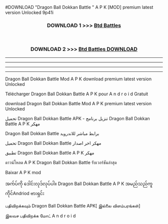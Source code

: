 #DOWNLOAD "Dragon Ball Dokkan Battle " A P K [MOD] premium latest version Unlocked 9p41i 



<div align="center">

<h3>DOWNLOAD 1 >>> <a href="https://getmod1.web.app/?judule=Btd Battles">Btd Battles</a></h3><br>

<h3>DOWNLOAD 2 >>> <a href="https://getmod1.web.app/?judule=Btd Battles">Btd Battles DOWNLOAD</a></h3>

</div>


----------------------------------------------------------

----------------------------------------------------------

----------------------------------------------------------

----------------------------------------------------------


Dragon Ball Dokkan Battle  Mod A P K download premium latest version Unlocked

Télécharger  Dragon Ball Dokkan Battle  A P K pour A n d r o i d Gratuit

download Dragon Ball Dokkan Battle  Mod A P K premium latest version Unlocked

تحميل Dragon Ball Dokkan Battle  APK - تنزيل برنامج Dragon Ball Dokkan Battle  A P K مهكر

Dragon Ball Dokkan Battle  برابط مباشر للاندرويد

تحميل Dragon Ball Dokkan Battle  مهكر اخر اصدار

تطبيق Dragon Ball Dokkan Battle  A P K مهكر

ดาวน์โหลด A P K Dragon Ball Dokkan Battle  รับเวอร์ชันล่าสุด

Baixar A P K mod

အက်ပ်ကို ဒေါင်းလုဒ်လုပ်ပါ။ Dragon Ball Dokkan Battle  A P K အမည်သည်ကူကိုင်Andriod ဗားရှင်း

பதிவிறக்கவும் Dragon Ball Dokkan Battle  APK[ இல்லை விளம்பரங்கள்] 
 
இலவச பதிவிறக்க மோட் A n d r o i d



